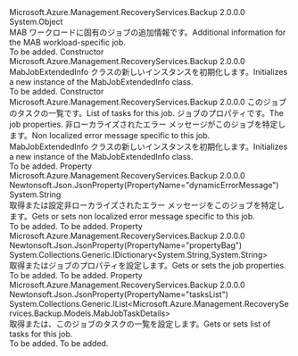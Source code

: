 <Type Name="MabJobExtendedInfo" FullName="Microsoft.Azure.Management.RecoveryServices.Backup.Models.MabJobExtendedInfo">
  <TypeSignature Language="C#" Value="public class MabJobExtendedInfo" />
  <TypeSignature Language="ILAsm" Value=".class public auto ansi beforefieldinit MabJobExtendedInfo extends System.Object" />
  <TypeSignature Language="DocId" Value="T:Microsoft.Azure.Management.RecoveryServices.Backup.Models.MabJobExtendedInfo" />
  <TypeSignature Language="VB.NET" Value="Public Class MabJobExtendedInfo" />
  <TypeSignature Language="F#" Value="type MabJobExtendedInfo = class" />
  <AssemblyInfo>
    <AssemblyName>Microsoft.Azure.Management.RecoveryServices.Backup</AssemblyName>
    <AssemblyVersion>2.0.0.0</AssemblyVersion>
  </AssemblyInfo>
  <Base>
    <BaseTypeName>System.Object</BaseTypeName>
  </Base>
  <Interfaces />
  <Docs>
    <summary>
            <span data-ttu-id="4f475-101">MAB ワークロードに固有のジョブの追加情報です。</span><span class="sxs-lookup"><span data-stu-id="4f475-101">Additional information for the MAB workload-specific job.</span></span>
            </summary>
    <remarks>To be added.</remarks>
  </Docs>
  <Members>
    <Member MemberName=".ctor">
      <MemberSignature Language="C#" Value="public MabJobExtendedInfo ();" />
      <MemberSignature Language="ILAsm" Value=".method public hidebysig specialname rtspecialname instance void .ctor() cil managed" />
      <MemberSignature Language="DocId" Value="M:Microsoft.Azure.Management.RecoveryServices.Backup.Models.MabJobExtendedInfo.#ctor" />
      <MemberSignature Language="VB.NET" Value="Public Sub New ()" />
      <MemberType>Constructor</MemberType>
      <AssemblyInfo>
        <AssemblyName>Microsoft.Azure.Management.RecoveryServices.Backup</AssemblyName>
        <AssemblyVersion>2.0.0.0</AssemblyVersion>
      </AssemblyInfo>
      <Parameters />
      <Docs>
        <summary>
            <span data-ttu-id="4f475-102">MabJobExtendedInfo クラスの新しいインスタンスを初期化します。</span><span class="sxs-lookup"><span data-stu-id="4f475-102">Initializes a new instance of the MabJobExtendedInfo class.</span></span>
            </summary>
        <remarks>To be added.</remarks>
      </Docs>
    </Member>
    <Member MemberName=".ctor">
      <MemberSignature Language="C#" Value="public MabJobExtendedInfo (System.Collections.Generic.IList&lt;Microsoft.Azure.Management.RecoveryServices.Backup.Models.MabJobTaskDetails&gt; tasksList = null, System.Collections.Generic.IDictionary&lt;string,string&gt; propertyBag = null, string dynamicErrorMessage = null);" />
      <MemberSignature Language="ILAsm" Value=".method public hidebysig specialname rtspecialname instance void .ctor(class System.Collections.Generic.IList`1&lt;class Microsoft.Azure.Management.RecoveryServices.Backup.Models.MabJobTaskDetails&gt; tasksList, class System.Collections.Generic.IDictionary`2&lt;string, string&gt; propertyBag, string dynamicErrorMessage) cil managed" />
      <MemberSignature Language="DocId" Value="M:Microsoft.Azure.Management.RecoveryServices.Backup.Models.MabJobExtendedInfo.#ctor(System.Collections.Generic.IList{Microsoft.Azure.Management.RecoveryServices.Backup.Models.MabJobTaskDetails},System.Collections.Generic.IDictionary{System.String,System.String},System.String)" />
      <MemberSignature Language="VB.NET" Value="Public Sub New (Optional tasksList As IList(Of MabJobTaskDetails) = null, Optional propertyBag As IDictionary(Of String, String) = null, Optional dynamicErrorMessage As String = null)" />
      <MemberSignature Language="F#" Value="new Microsoft.Azure.Management.RecoveryServices.Backup.Models.MabJobExtendedInfo : System.Collections.Generic.IList&lt;Microsoft.Azure.Management.RecoveryServices.Backup.Models.MabJobTaskDetails&gt; * System.Collections.Generic.IDictionary&lt;string, string&gt; * string -&gt; Microsoft.Azure.Management.RecoveryServices.Backup.Models.MabJobExtendedInfo" Usage="new Microsoft.Azure.Management.RecoveryServices.Backup.Models.MabJobExtendedInfo (tasksList, propertyBag, dynamicErrorMessage)" />
      <MemberType>Constructor</MemberType>
      <AssemblyInfo>
        <AssemblyName>Microsoft.Azure.Management.RecoveryServices.Backup</AssemblyName>
        <AssemblyVersion>2.0.0.0</AssemblyVersion>
      </AssemblyInfo>
      <Parameters>
        <Parameter Name="tasksList" Type="System.Collections.Generic.IList&lt;Microsoft.Azure.Management.RecoveryServices.Backup.Models.MabJobTaskDetails&gt;" />
        <Parameter Name="propertyBag" Type="System.Collections.Generic.IDictionary&lt;System.String,System.String&gt;" />
        <Parameter Name="dynamicErrorMessage" Type="System.String" />
      </Parameters>
      <Docs>
        <param name="tasksList"><span data-ttu-id="4f475-103">このジョブのタスクの一覧です。</span><span class="sxs-lookup"><span data-stu-id="4f475-103">List of tasks for this job.</span></span></param>
        <param name="propertyBag"><span data-ttu-id="4f475-104">ジョブのプロパティです。</span><span class="sxs-lookup"><span data-stu-id="4f475-104">The job properties.</span></span></param>
        <param name="dynamicErrorMessage"><span data-ttu-id="4f475-105">非ローカライズされたエラー メッセージがこのジョブを特定します。</span><span class="sxs-lookup"><span data-stu-id="4f475-105">Non localized error message specific to this job.</span></span></param>
        <summary>
            <span data-ttu-id="4f475-106">MabJobExtendedInfo クラスの新しいインスタンスを初期化します。</span><span class="sxs-lookup"><span data-stu-id="4f475-106">Initializes a new instance of the MabJobExtendedInfo class.</span></span>
            </summary>
        <remarks>To be added.</remarks>
      </Docs>
    </Member>
    <Member MemberName="DynamicErrorMessage">
      <MemberSignature Language="C#" Value="public string DynamicErrorMessage { get; set; }" />
      <MemberSignature Language="ILAsm" Value=".property instance string DynamicErrorMessage" />
      <MemberSignature Language="DocId" Value="P:Microsoft.Azure.Management.RecoveryServices.Backup.Models.MabJobExtendedInfo.DynamicErrorMessage" />
      <MemberSignature Language="VB.NET" Value="Public Property DynamicErrorMessage As String" />
      <MemberSignature Language="F#" Value="member this.DynamicErrorMessage : string with get, set" Usage="Microsoft.Azure.Management.RecoveryServices.Backup.Models.MabJobExtendedInfo.DynamicErrorMessage" />
      <MemberType>Property</MemberType>
      <AssemblyInfo>
        <AssemblyName>Microsoft.Azure.Management.RecoveryServices.Backup</AssemblyName>
        <AssemblyVersion>2.0.0.0</AssemblyVersion>
      </AssemblyInfo>
      <Attributes>
        <Attribute>
          <AttributeName>Newtonsoft.Json.JsonProperty(PropertyName="dynamicErrorMessage")</AttributeName>
        </Attribute>
      </Attributes>
      <ReturnValue>
        <ReturnType>System.String</ReturnType>
      </ReturnValue>
      <Docs>
        <summary>
            <span data-ttu-id="4f475-107">取得または設定非ローカライズされたエラー メッセージをこのジョブを特定します。</span><span class="sxs-lookup"><span data-stu-id="4f475-107">Gets or sets non localized error message specific to this job.</span></span>
            </summary>
        <value>To be added.</value>
        <remarks>To be added.</remarks>
      </Docs>
    </Member>
    <Member MemberName="PropertyBag">
      <MemberSignature Language="C#" Value="public System.Collections.Generic.IDictionary&lt;string,string&gt; PropertyBag { get; set; }" />
      <MemberSignature Language="ILAsm" Value=".property instance class System.Collections.Generic.IDictionary`2&lt;string, string&gt; PropertyBag" />
      <MemberSignature Language="DocId" Value="P:Microsoft.Azure.Management.RecoveryServices.Backup.Models.MabJobExtendedInfo.PropertyBag" />
      <MemberSignature Language="VB.NET" Value="Public Property PropertyBag As IDictionary(Of String, String)" />
      <MemberSignature Language="F#" Value="member this.PropertyBag : System.Collections.Generic.IDictionary&lt;string, string&gt; with get, set" Usage="Microsoft.Azure.Management.RecoveryServices.Backup.Models.MabJobExtendedInfo.PropertyBag" />
      <MemberType>Property</MemberType>
      <AssemblyInfo>
        <AssemblyName>Microsoft.Azure.Management.RecoveryServices.Backup</AssemblyName>
        <AssemblyVersion>2.0.0.0</AssemblyVersion>
      </AssemblyInfo>
      <Attributes>
        <Attribute>
          <AttributeName>Newtonsoft.Json.JsonProperty(PropertyName="propertyBag")</AttributeName>
        </Attribute>
      </Attributes>
      <ReturnValue>
        <ReturnType>System.Collections.Generic.IDictionary&lt;System.String,System.String&gt;</ReturnType>
      </ReturnValue>
      <Docs>
        <summary>
            <span data-ttu-id="4f475-108">取得またはジョブのプロパティを設定します。</span><span class="sxs-lookup"><span data-stu-id="4f475-108">Gets or sets the job properties.</span></span>
            </summary>
        <value>To be added.</value>
        <remarks>To be added.</remarks>
      </Docs>
    </Member>
    <Member MemberName="TasksList">
      <MemberSignature Language="C#" Value="public System.Collections.Generic.IList&lt;Microsoft.Azure.Management.RecoveryServices.Backup.Models.MabJobTaskDetails&gt; TasksList { get; set; }" />
      <MemberSignature Language="ILAsm" Value=".property instance class System.Collections.Generic.IList`1&lt;class Microsoft.Azure.Management.RecoveryServices.Backup.Models.MabJobTaskDetails&gt; TasksList" />
      <MemberSignature Language="DocId" Value="P:Microsoft.Azure.Management.RecoveryServices.Backup.Models.MabJobExtendedInfo.TasksList" />
      <MemberSignature Language="VB.NET" Value="Public Property TasksList As IList(Of MabJobTaskDetails)" />
      <MemberSignature Language="F#" Value="member this.TasksList : System.Collections.Generic.IList&lt;Microsoft.Azure.Management.RecoveryServices.Backup.Models.MabJobTaskDetails&gt; with get, set" Usage="Microsoft.Azure.Management.RecoveryServices.Backup.Models.MabJobExtendedInfo.TasksList" />
      <MemberType>Property</MemberType>
      <AssemblyInfo>
        <AssemblyName>Microsoft.Azure.Management.RecoveryServices.Backup</AssemblyName>
        <AssemblyVersion>2.0.0.0</AssemblyVersion>
      </AssemblyInfo>
      <Attributes>
        <Attribute>
          <AttributeName>Newtonsoft.Json.JsonProperty(PropertyName="tasksList")</AttributeName>
        </Attribute>
      </Attributes>
      <ReturnValue>
        <ReturnType>System.Collections.Generic.IList&lt;Microsoft.Azure.Management.RecoveryServices.Backup.Models.MabJobTaskDetails&gt;</ReturnType>
      </ReturnValue>
      <Docs>
        <summary>
            <span data-ttu-id="4f475-109">取得または、このジョブのタスクの一覧を設定します。</span><span class="sxs-lookup"><span data-stu-id="4f475-109">Gets or sets list of tasks for this job.</span></span>
            </summary>
        <value>To be added.</value>
        <remarks>To be added.</remarks>
      </Docs>
    </Member>
  </Members>
</Type>